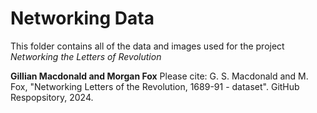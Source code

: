 # Networking Data

This folder contains all of the data and images used for the project _Networking the Letters of Revolution_ 

**Gillian Macdonald and Morgan Fox**
Please cite: G. S. Macdonald and M. Fox, "Networking Letters of the Revolution, 1689-91 - dataset". GitHub Respopsitory, 2024. 

